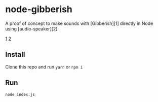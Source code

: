 # node-gibberish

A proof of concept to make sounds with [Gibberish][1] directly in Node using [audio-speaker][2]

[1](http://www.charlie-roberts.com/gibberish)
[2](https://github.com/audiojs/audio-speaker)


## Install

Clone this repo and run `yarn` or `npm i`

## Run

`node index.js`


